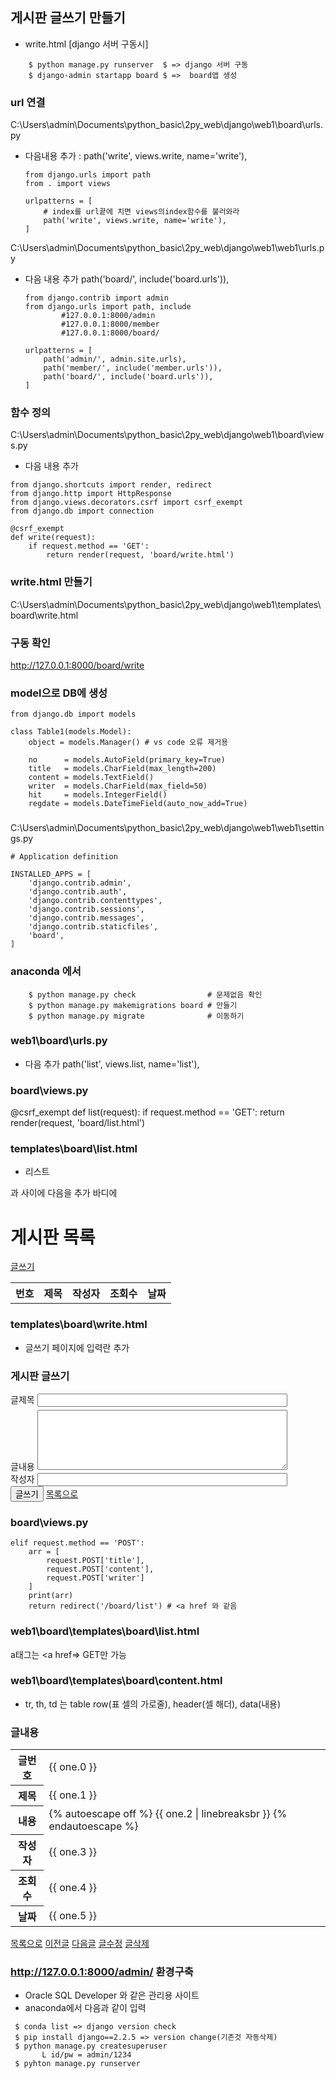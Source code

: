 ## 게시판 글쓰기 만들기
- write.html
[django 서버 구동시]
```
    $ python manage.py runserver  $ => django 서버 구동
    $ django-admin startapp board $ =>  board앱 생성
```


### url 연결
C:\Users\admin\Documents\python_basic\2py_web\django\web1\board\urls.py
- 다음내용 추가 : path('write', views.write, name='write'),

    ``` 
    from django.urls import path
    from . import views

    urlpatterns = [
        # index를 url끝에 치면 views의index함수를 불러와라
        path('write', views.write, name='write'),
    ]
    ```
   
C:\Users\admin\Documents\python_basic\2py_web\django\web1\web1\urls.py    
- 다음 내용 추가 path('board/', include('board.urls')),
    ```
    from django.contrib import admin
    from django.urls import path, include
            #127.0.0.1:8000/admin
            #127.0.0.1:8000/member
            #127.0.0.1:8000/board/

    urlpatterns = [
        path('admin/', admin.site.urls),
        path('member/', include('member.urls')),
        path('board/', include('board.urls')),
    ]
    ```
### 함수 정의
C:\Users\admin\Documents\python_basic\2py_web\django\web1\board\views.py
- 다음 내용 추가
```
from django.shortcuts import render, redirect
from django.http import HttpResponse
from django.views.decorators.csrf import csrf_exempt
from django.db import connection 

@csrf_exempt
def write(request):
    if request.method == 'GET':
        return render(request, 'board/write.html')
```
### write.html 만들기
C:\Users\admin\Documents\python_basic\2py_web\django\web1\templates\board\write.html

### 구동 확인
http://127.0.0.1:8000/board/write

### model으로 DB에 생성

```
from django.db import models

class Table1(models.Model):
    object = models.Manager() # vs code 오류 제거용

    no      = models.AutoField(primary_key=True) 
    title   = models.CharField(max_length=200)
    content = models.TextField()
    writer  = models.CharField(max_field=50)
    hit     = models.IntegerField()
    regdate = models.DateTimeField(auto_now_add=True)
```
### 

C:\Users\admin\Documents\python_basic\2py_web\django\web1\web1\settings.py
```
# Application definition

INSTALLED_APPS = [
    'django.contrib.admin',
    'django.contrib.auth',
    'django.contrib.contenttypes',
    'django.contrib.sessions',
    'django.contrib.messages',
    'django.contrib.staticfiles',
    'board', 
]
```
### anaconda 에서
```
    $ python manage.py check                # 문제없음 확인
    $ python manage.py makemigrations board # 만들기
    $ python manage.py migrate              # 이동하기
```
### web1\board\urls.py 
- 다음 추가
    path('list', views.list, name='list'),

### board\views.py
        
@csrf_exempt
def list(request):
    if request.method == 'GET':
        return render(request, 'board/list.html')


### templates\board\list.html
- 리스트
</title> 과 </head> 사이에 다음을 추가
<link  rel="stylesheet" href="/static/css/bootstrap.min.css" />
바디에
    <div class='container'>
        <h1>게시판 목록</h1>
        <a href='/board/write' class='btn btn-primary'>글쓰기</a>
        <table class = 'table'>
            <tr>
                <th>번호</th>
                <th>제목</th>
                <th>작성자</th>
                <th>조회수</th>
                <th>날짜</th>
            </tr>
        </table>
    </div>

### templates\board\write.html
- 글쓰기 페이지에 입력란 추가
<title>글쓰기</title>
    <link  rel="stylesheet" href="/static/css/bootstrap.min.css" />
</head>
<body>
    <form action='/board/write' method='post'>
    <div class="container">
        <h3>게시판 글쓰기</h3>
        <div class="form-inline" style="margin-bottom: 5px;">
            <label>글제목</label>
            <input type="text" style="width:400px" 
                name='title' class="form-control"/>
        </div>
        <div class="form-inline">
            <label>글내용</label>
            <textarea rows="6" style="width:400px"
                name='content' class="form-control"></textarea>
        </div>
        <div class="form-inline">
            <label>작성자</label>
            <input type="text" style="width:400px" 
                name='writer' class="form-control"/>
        </div>
        <div class="form-inline">
            <input type="submit" class="btn btn-primary"
                value="글쓰기"/>
            <a href="/board/list" 
                class="btn btn-secondary">목록으로</a>   
        </div>
    </div>
    </form>
</body>
</html>

### board\views.py

    elif request.method == 'POST':
        arr = [
            request.POST['title'],
            request.POST['content'],
            request.POST['writer']
        ]
        print(arr)
        return redirect('/board/list') # <a href 와 같음

### web1\board\templates\board\list.html

a태그는 <a href=> GET만 가능


### web1\board\templates\board\content.html
- tr, th, td 는 table row(표 셀의 가로줄), header(셀 해더), data(내용)

<body>
    <div class="container">
        <div style="margin-top:5px; margin-bottom: 5px;">
            <h3>글내용</h3>
        </div>
        <table class="table">
            <tr>
                <th class="bg-light">글번호</th>
                <td>{{ one.0 }}</td>
            </tr>
            <tr>
                <th class="bg-light">제목</th>
                <td>{{ one.1 }}</td>
            </tr>
            <tr>
                <th class="bg-light">내용</th>
                <td>
                    {% autoescape off %}
                    {{ one.2 | linebreaksbr }}
                    {% endautoescape %}
                </td>
            </tr>
            <tr>
                <th class="bg-light">작성자</th>
                <td>{{ one.3 }}</td>
            </tr>
            <tr>
                <th class="bg-light">조회수</th>
                <td>{{ one.4 }}</td>
            </tr>            
            <tr>
                <th class="bg-light">날짜</th>
                <td>{{ one.5 }}</td>
            </tr>            
        </table>
        <a href="/board/list" class="btn btn-success">목록으로</a>
        <a href="/board/content" class="btn btn-success">이전글</a>
        <a href="/board/content" class="btn btn-success">다음글</a>
        <a href="/board/edit" class="btn btn-success">글수정</a>
        <a href="/board/delete" class="btn btn-success">글삭제</a>
    </div>
</body>

### http://127.0.0.1:8000/admin/ 환경구축
- Oracle SQL Developer 와 같은 관리용 사이트
- anaconda에서 다음과 같이 입력
```
 $ conda list => django version check
 $ pip install django==2.2.5 => version change(기존것 자동삭제)
 $ python manage.py createsuperuser
       L id/pw = admin/1234
 $ pyhton manage.py runserver
```
